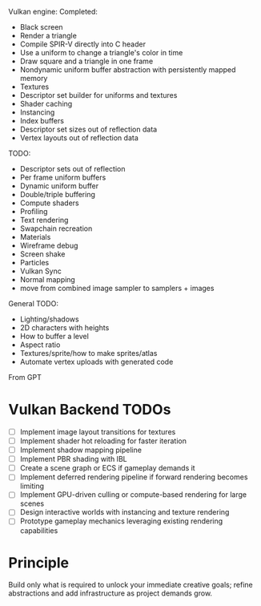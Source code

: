 
Vulkan engine:
Completed:
* Black screen
* Render a triangle
* Compile SPIR-V directly into C header
* Use a uniform to change a triangle's color in time
* Draw square and a triangle in one frame
* Nondynamic uniform buffer abstraction with persistently mapped memory
* Textures
* Descriptor set builder for uniforms and textures
* Shader caching
* Instancing
* Index buffers
* Descriptor set sizes out of reflection data
* Vertex layouts out of reflection data

TODO:
* Descriptor sets out of reflection
* Per frame uniform buffers
* Dynamic uniform buffer 
* Double/triple buffering
* Compute shaders
* Profiling
* Text rendering
* Swapchain recreation
* Materials
* Wireframe debug
* Screen shake
* Particles
* Vulkan Sync
* Normal mapping 
* move from combined image sampler to samplers + images

General
TODO:
* Lighting/shadows
* 2D characters with heights
* How to buffer a level
* Aspect ratio
* Textures/sprite/how to make sprites/atlas
* Automate vertex uploads with generated code

From GPT
# Vulkan Backend TODOs

- [ ] Implement image layout transitions for textures
- [ ] Implement shader hot reloading for faster iteration
- [ ] Implement shadow mapping pipeline
- [ ] Implement PBR shading with IBL
- [ ] Create a scene graph or ECS if gameplay demands it
- [ ] Implement deferred rendering pipeline if forward rendering becomes limiting
- [ ] Implement GPU-driven culling or compute-based rendering for large scenes
- [ ] Design interactive worlds with instancing and texture rendering
- [ ] Prototype gameplay mechanics leveraging existing rendering capabilities

# Principle
Build only what is required to unlock your immediate creative goals; refine abstractions and add infrastructure as project demands grow.
